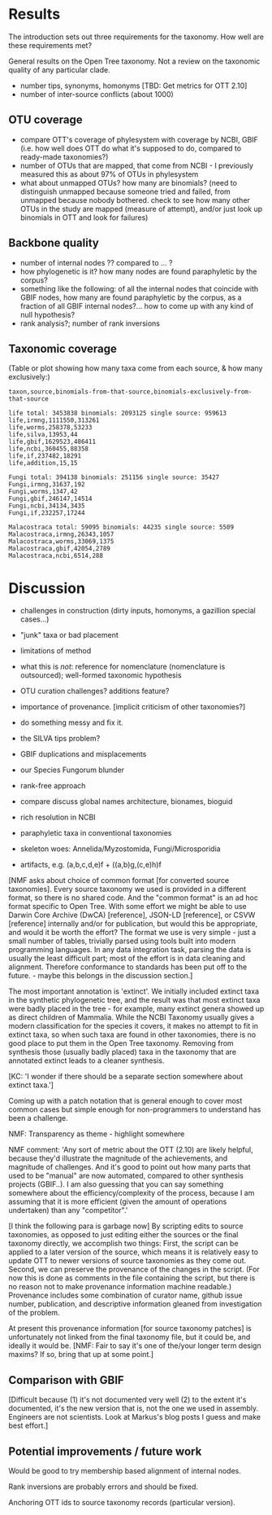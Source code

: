 
# Results

The introduction sets out three requirements for the taxonomy.  How
well are these requirements met?


General results on the Open Tree taxonomy. Not a review on the taxonomic quality of any particular clade.

* number tips, synonyms, homonyms [TBD: Get metrics for OTT 2.10]
* number of inter-source conflicts (about 1000)

## OTU coverage

* compare OTT's coverage of phylesystem with coverage by NCBI, GBIF
  (i.e. how well does OTT do what it's supposed to do, compared to
  ready-made taxonomies?)
* number of OTUs that are mapped, that come from NCBI - I previously
  measured this as about 97% of OTUs in phylesystem
* what about unmapped OTUs?  how many are binomials?
  (need to distinguish unmapped because someone tried and failed, from
  unmapped because nobody bothered.  check to see how many other OTUs
  in the study are mapped (measure of attempt), and/or just look up
  binomials in OTT and look for failures)

## Backbone quality

* number of internal nodes ??  compared to ... ?
* how phylogenetic is it?  how many nodes are found paraphyletic by the corpus?
* something like the following: of all the internal nodes that coincide
  with GBIF nodes, how many are found paraphyletic by the corpus, as a
  fraction of all GBIF internal nodes?... how to come up with any kind
  of null hypothesis?
* rank analysis?; number of rank inversions


## Taxonomic coverage

(Table or plot showing how many taxa come from each source, & how many exclusively:)

    taxon,source,binomials-from-that-source,binomials-exclusively-from-that-source

    life total: 3453838 binomials: 2093125 single source: 959613
    life,irmng,1111550,313261
    life,worms,258378,53233
    life,silva,13953,44
    life,gbif,1629523,486411
    life,ncbi,360455,88358
    life,if,237482,18291
    life,addition,15,15

    Fungi total: 394138 binomials: 251156 single source: 35427
    Fungi,irmng,31637,192
    Fungi,worms,1347,42
    Fungi,gbif,246147,14514
    Fungi,ncbi,34134,3435
    Fungi,if,232257,17244

    Malacostraca total: 59095 binomials: 44235 single source: 5509
    Malacostraca,irmng,26343,1057
    Malacostraca,worms,33069,1375
    Malacostraca,gbif,42054,2789
    Malacostraca,ncbi,6514,288


# Discussion

* challenges in construction
  (dirty inputs, homonyms, a gazillion special cases...)
* "junk" taxa or bad placement
* limitations of method
* what this is *not*: reference for nomenclature (nomenclature is outsourced); well-formed taxonomic hypothesis
* OTU curation challenges?  additions feature?

* importance of provenance.  [implicit criticism of other taxonomies?]
* do something messy and fix it.
* the SILVA tips problem?
* GBIF duplications and misplacements
* our Species Fungorum blunder
* rank-free approach
* compare discuss global names architecture, bionames, bioguid

* rich resolution in NCBI
* paraphyletic taxa in conventional taxonomies

* skeleton woes: Annelida/Myzostomida, Fungi/Microsporidia

* artifacts, e.g. (a,b,c,d,e)f + ((a,b)g,(c,e)h)f

[NMF asks about choice of common format [for converted source
taxonomies].  Every source taxonomy we used is provided in a different
format, so there is no shared code.  And the "common format" is an ad
hoc format specific to Open Tree.  With some effort we might be able
to use Darwin Core Archive (DwCA) [reference], JSON-LD [reference], or
CSVW [reference] internally and/or for publication, but would this be
appropriate, and would it be worth the effort?  The format we use is
very simple - just a small number of tables, trivially parsed using
tools built into modern programming languages.  In any data
integration task, parsing the data is usually the least difficult
part; most of the effort is in data cleaning and alignment.  Therefore
conformance to standards has been put off to the future.  - maybe this
belongs in the discussion section.]


The most important annotation is 'extinct'.  We initially included
extinct taxa in the synthetic phylogenetic tree, and the result was
that most extinct taxa were badly placed in the tree - for example,
many extinct genera showed up as direct children of Mammalia.  While
the NCBI Taxonomy usually gives a modern classification for the
species it covers, it makes no attempt to fit in extinct taxa, so when
such taxa are found in other taxonomies, there is no good place to put
them in the Open Tree taxonomy.  Removing from synthesis those
(usually badly placed) taxa in the taxonomy that are annotated extinct
leads to a cleaner synthesis.

[KC: 'I wonder if there should be a separate section somewhere about extinct taxa.']

Coming up with a patch notation that is general enough to cover most
common cases but simple enough for non-programmers to understand has
been a challenge.

NMF: Transparency as theme - highlight somewhere

NMF comment:
'Any sort of metric about the OTT (2.10) are likely helpful, because
they'd illustrate the magnitude of the achievements, and magnitude of
challenges. And it's good to point out how many parts that used to be
"manual" are now automated, compared to other synthesis projects
(GBIF..). I am also guessing that you can say something somewhere
about the efficiency/complexity of the process, because I am assuming
that it is more efficient (given the amount of operations undertaken)
than any "competitor".'

[I think the following para is garbage now]
By scripting edits to source taxonomies, as opposed to just editing
either the sources or the final taxonomy directly, we accomplish two
things: First, the script can be applied to a later version of the
source, which means it is relatively easy to update OTT to newer
versions of source taxonomies as they come out.  Second, we can
preserve the provenance of the changes in the script.  (For now this
is done as comments in the file containing the script, but there is no
reason not to make provenance information machine readable.)
Provenance includes some combination of curator name, github issue
number, publication, and descriptive information gleaned from
investigation of the problem.

At present this provenance information [for source taxonomy patches]
is unfortunately not linked from the final taxonomy file, but it could
be, and ideally it would be.  [NMF: Fair to say it's one of the/your
longer term design maxims? If so, bring that up at some point.]

## Comparison with GBIF

[Difficult because (1) it's not documented very well (2) to the extent
it's documented, it's the new version that is, not the one we used in
assembly.  Engineers are not scientists.  Look at Markus's blog posts
I guess and make best effort.]

## Potential improvements / future work

Would be good to try membership based alignment of internal nodes.

Rank inversions are probably errors and should be fixed.

Anchoring OTT ids to source taxonomy records (particular version).
